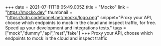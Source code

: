 +++
date = 2021-07-11T18:05:49.005Z
title = "Mocko"
link = "https://mocko.dev"
thumbnail = "https://cdn.codetunnel.net/mocko/logo.png"
snippet="Proxy your API, choose which endpoints to mock in the cloud and inspect traffic, for free. Speed up your development and integrations tests."
tags = ["mock","dummy","api","rest","fake"]
+++
Proxy your API, choose which endpoints to mock in the cloud and inspect traffic
